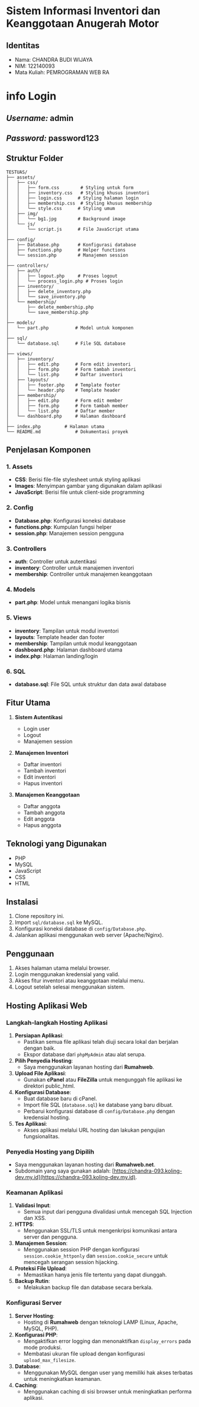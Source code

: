 # Sistem Informasi Inventori dan Keanggotaan Anugerah Motor

## Identitas
- Nama: CHANDRA BUDI WIJAYA
- NIM: 122140093
- Mata Kuliah: PEMROGRAMAN WEB RA

# info Login
## *Username:* admin
## *Password:* password123

## Struktur Folder
```
TESTUAS/
├── assets/
│   ├── css/
│   │   ├── form.css        # Styling untuk form
│   │   ├── inventory.css   # Styling khusus inventori
│   │   ├── login.css      # Styling halaman login
│   │   ├── membership.css  # Styling khusus membership
│   │   └── style.css      # Styling umum
│   ├── img/
│   │   └── bg1.jpg        # Background image
│   └── js/
│       └── script.js      # File JavaScript utama
│
├── config/
│   ├── Database.php       # Konfigurasi database
│   ├── functions.php      # Helper functions
│   └── session.php        # Manajemen session
│
├── controllers/
│   ├── auth/
│   │   ├── logout.php     # Proses logout
│   │   └── process_login.php # Proses login
│   ├── inventory/
│   │   ├── delete_inventory.php
│   │   └── save_inventory.php
│   └── membership/
│       ├── delete_membership.php
│       └── save_membership.php
│
├── models/
│   └── part.php          # Model untuk komponen
│
├── sql/
│   └── database.sql      # File SQL database
│
├── views/
│   ├── inventory/
│   │   ├── edit.php      # Form edit inventori
│   │   ├── form.php      # Form tambah inventori
│   │   └── list.php      # Daftar inventori
│   ├── layouts/
│   │   ├── footer.php    # Template footer
│   │   └── header.php    # Template header
│   ├── membership/
│   │   ├── edit.php      # Form edit member
│   │   ├── form.php      # Form tambah member
│   │   └── list.php      # Daftar member
│   └── dashboard.php     # Halaman dashboard
│  
├── index.php         # Halaman utama
└── README.md             # Dokumentasi proyek
```

## Penjelasan Komponen

### 1. Assets
- **CSS**: Berisi file-file stylesheet untuk styling aplikasi
- **Images**: Menyimpan gambar yang digunakan dalam aplikasi
- **JavaScript**: Berisi file untuk client-side programming

### 2. Config
- **Database.php**: Konfigurasi koneksi database
- **functions.php**: Kumpulan fungsi helper
- **session.php**: Manajemen session pengguna

### 3. Controllers
- **auth**: Controller untuk autentikasi
- **inventory**: Controller untuk manajemen inventori
- **membership**: Controller untuk manajemen keanggotaan

### 4. Models
- **part.php**: Model untuk menangani logika bisnis

### 5. Views
- **inventory**: Tampilan untuk modul inventori
- **layouts**: Template header dan footer
- **membership**: Tampilan untuk modul keanggotaan
- **dashboard.php**: Halaman dashboard utama
- **index.php**: Halaman landing/login

### 6. SQL
- **database.sql**: File SQL untuk struktur dan data awal database

## Fitur Utama
1. **Sistem Autentikasi**
   - Login user
   - Logout
   - Manajemen session

2. **Manajemen Inventori**
   - Daftar inventori
   - Tambah inventori
   - Edit inventori
   - Hapus inventori

3. **Manajemen Keanggotaan**
   - Daftar anggota
   - Tambah anggota
   - Edit anggota
   - Hapus anggota

## Teknologi yang Digunakan
- PHP
- MySQL
- JavaScript
- CSS
- HTML

## Instalasi
1. Clone repository ini.
2. Import `sql/database.sql` ke MySQL.
3. Konfigurasi koneksi database di `config/Database.php`.
4. Jalankan aplikasi menggunakan web server (Apache/Nginx).

## Penggunaan
1. Akses halaman utama melalui browser.
2. Login menggunakan kredensial yang valid.
3. Akses fitur inventori atau keanggotaan melalui menu.
4. Logout setelah selesai menggunakan sistem.

## Hosting Aplikasi Web
### Langkah-langkah Hosting Aplikasi
1. **Persiapan Aplikasi**:
   - Pastikan semua file aplikasi telah diuji secara lokal dan berjalan dengan baik.
   - Ekspor database dari `phpMyAdmin` atau alat serupa.
2. **Pilih Penyedia Hosting**:
   - Saya menggunakan layanan hosting dari **Rumahweb**.
3. **Upload File Aplikasi**:
   - Gunakan **cPanel** atau **FileZilla** untuk mengunggah file aplikasi ke direktori public_html.
4. **Konfigurasi Database**:
   - Buat database baru di cPanel.
   - Import file SQL (`database.sql`) ke database yang baru dibuat.
   - Perbarui konfigurasi database di `config/Database.php` dengan kredensial hosting.
5. **Tes Aplikasi**:
   - Akses aplikasi melalui URL hosting dan lakukan pengujian fungsionalitas.

### Penyedia Hosting yang Dipilih
- Saya menggunakan layanan hosting dari **Rumahweb.net**.
- Subdomain yang saya gunakan adalah: [https://chandra-093.koling-dev.my.id](https://chandra-093.koling-dev.my.id).

### Keamanan Aplikasi
1. **Validasi Input**:
   - Semua input dari pengguna divalidasi untuk mencegah SQL Injection dan XSS.
2. **HTTPS**:
   - Menggunakan SSL/TLS untuk mengenkripsi komunikasi antara server dan pengguna.
3. **Manajemen Session**:
   - Menggunakan session PHP dengan konfigurasi `session.cookie_httponly` dan `session.cookie_secure` untuk mencegah serangan session hijacking.
4. **Proteksi File Upload**:
   - Memastikan hanya jenis file tertentu yang dapat diunggah.
5. **Backup Rutin**:
   - Melakukan backup file dan database secara berkala.

### Konfigurasi Server
1. **Server Hosting**:
   - Hosting di **Rumahweb** dengan teknologi LAMP (Linux, Apache, MySQL, PHP).
2. **Konfigurasi PHP**:
   - Mengaktifkan error logging dan menonaktifkan `display_errors` pada mode produksi.
   - Membatasi ukuran file upload dengan konfigurasi `upload_max_filesize`.
3. **Database**:
   - Menggunakan MySQL dengan user yang memiliki hak akses terbatas untuk meningkatkan keamanan.
4. **Caching**:
   - Menggunakan caching di sisi browser untuk meningkatkan performa aplikasi.
